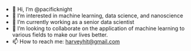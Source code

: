 - 👋 Hi, I’m @pacificknight
- 👀 I’m interested in machine learning, data science, and nanoscience
- 🌱 I’m currently working as a senior data scientist
- 💞️ I’m looking to collaborate on the application of machine learning to various fields to make our lives better. 
- 📫 How to reach me: harveyhit@gmail.com

<!---
pacificknight/pacificknight is a ✨ special ✨ repository because its `README.md` (this file) appears on your GitHub profile.
You can click the Preview link to take a look at your changes.
--->
